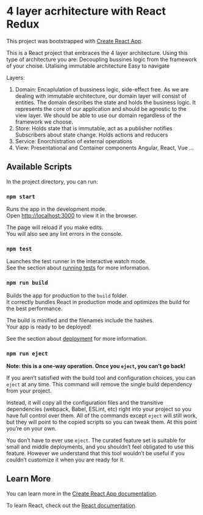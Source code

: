# 4 layer acrhitecture with React Redux

This project was bootstrapped with [Create React App](https://github.com/facebook/create-react-app).

This is a React project that embraces the 4 layer architecture.
Using this type of architecture you are:
Decoupling bussines logic from the framework of your choise. 
Utalising immutable architecture
Easy to navigate 


Layers: 

1) Domain:
Encaplulation of bussiness logic, side-effect free.
As we are dealing with immutable architecture, our domain layer will consist of entities.
The domain describes the state and holds the business logic. It represents the core of our application and should be agnostic to the view layer. We should be able to use our domain regardless of the framework we choose.
3) Store:
Holds state that is immutable, act as a publisher
notifies Subscribers about state change. Holds actions and reducers
3) Service:
Enorchistration of external operations
4) View:
Presentational and Container components
Angular, React, Vue ...



## Available Scripts

In the project directory, you can run:

### `npm start`

Runs the app in the development mode.<br />
Open [http://localhost:3000](http://localhost:3000) to view it in the browser.

The page will reload if you make edits.<br />
You will also see any lint errors in the console.

### `npm test`

Launches the test runner in the interactive watch mode.<br />
See the section about [running tests](https://facebook.github.io/create-react-app/docs/running-tests) for more information.

### `npm run build`

Builds the app for production to the `build` folder.<br />
It correctly bundles React in production mode and optimizes the build for the best performance.

The build is minified and the filenames include the hashes.<br />
Your app is ready to be deployed!

See the section about [deployment](https://facebook.github.io/create-react-app/docs/deployment) for more information.

### `npm run eject`

**Note: this is a one-way operation. Once you `eject`, you can’t go back!**

If you aren’t satisfied with the build tool and configuration choices, you can `eject` at any time. This command will remove the single build dependency from your project.

Instead, it will copy all the configuration files and the transitive dependencies (webpack, Babel, ESLint, etc) right into your project so you have full control over them. All of the commands except `eject` will still work, but they will point to the copied scripts so you can tweak them. At this point you’re on your own.

You don’t have to ever use `eject`. The curated feature set is suitable for small and middle deployments, and you shouldn’t feel obligated to use this feature. However we understand that this tool wouldn’t be useful if you couldn’t customize it when you are ready for it.

## Learn More

You can learn more in the [Create React App documentation](https://facebook.github.io/create-react-app/docs/getting-started).

To learn React, check out the [React documentation](https://reactjs.org/).
